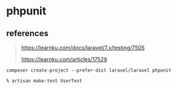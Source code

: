 # phpunit

## references

> https://learnku.com/docs/laravel/7.x/testing/7505
>
> https://learnku.com/articles/17529

```
composer create-project --prefer-dist laravel/laravel phpunit
```

```
% artisan make:test UserTest
```

